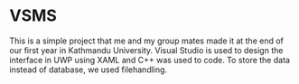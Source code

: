 # VSMS
This is a simple project that me and my group mates made it at the end of our first year in Kathmandu University. Visual Studio is used to design the interface in UWP using XAML and C++ was used to code. To store the data instead of database, we used filehandling. 
